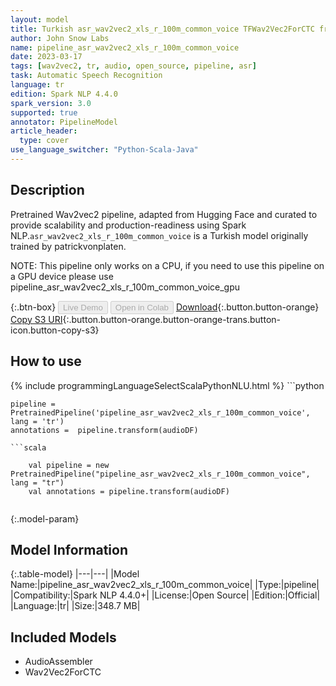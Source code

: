 ```yaml
---
layout: model
title: Turkish asr_wav2vec2_xls_r_100m_common_voice TFWav2Vec2ForCTC from patrickvonplaten
author: John Snow Labs
name: pipeline_asr_wav2vec2_xls_r_100m_common_voice
date: 2023-03-17
tags: [wav2vec2, tr, audio, open_source, pipeline, asr]
task: Automatic Speech Recognition
language: tr
edition: Spark NLP 4.4.0
spark_version: 3.0
supported: true
annotator: PipelineModel
article_header:
  type: cover
use_language_switcher: "Python-Scala-Java"
---
```


## Description

Pretrained Wav2vec2  pipeline, adapted from Hugging Face and curated to provide scalability and production-readiness using Spark NLP.`asr_wav2vec2_xls_r_100m_common_voice` is a Turkish model originally trained by patrickvonplaten.

NOTE: This pipeline only works on a CPU, if you need to use this pipeline on a GPU device please use pipeline_asr_wav2vec2_xls_r_100m_common_voice_gpu

{:.btn-box}
<button class="button button-orange" disabled>Live Demo</button>
<button class="button button-orange" disabled>Open in Colab</button>
[Download](https://s3.amazonaws.com/auxdata.johnsnowlabs.com/public/models/pipeline_asr_wav2vec2_xls_r_100m_common_voice_tr_4.4.0_3.0_1679016050319.zip){:.button.button-orange}
[Copy S3 URI](s3://auxdata.johnsnowlabs.com/public/models/pipeline_asr_wav2vec2_xls_r_100m_common_voice_tr_4.4.0_3.0_1679016050319.zip){:.button.button-orange.button-orange-trans.button-icon.button-copy-s3}

## How to use



<div class="tabs-box" markdown="1">
{% include programmingLanguageSelectScalaPythonNLU.html %}
```python

    pipeline = PretrainedPipeline('pipeline_asr_wav2vec2_xls_r_100m_common_voice', lang = 'tr')
    annotations =  pipeline.transform(audioDF)
    
```
```scala

    val pipeline = new PretrainedPipeline("pipeline_asr_wav2vec2_xls_r_100m_common_voice", lang = "tr")
    val annotations = pipeline.transform(audioDF)
    
```
</div>

{:.model-param}
## Model Information

{:.table-model}
|---|---|
|Model Name:|pipeline_asr_wav2vec2_xls_r_100m_common_voice|
|Type:|pipeline|
|Compatibility:|Spark NLP 4.4.0+|
|License:|Open Source|
|Edition:|Official|
|Language:|tr|
|Size:|348.7 MB|

## Included Models

- AudioAssembler
- Wav2Vec2ForCTC